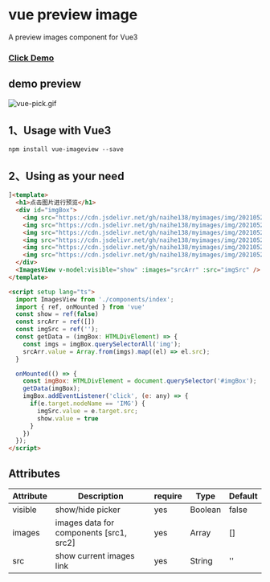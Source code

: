 # vue preview image
A preview images component for Vue3

<h3><a href="https://naihe138.github.io/vue-imageview/index.html#/">Click Demo</a><h3>


## demo preview

![vue-pick.gif](https://cdn.jsdelivr.net/gh/naihe138/myimages/img/20210523171808.gif)
## 1、Usage with Vue3

`npm install vue-imageview --save`

## 2、Using as your need

````html
]<template>
  <h1>点击图片进行预览</h1>
  <div id="imgBox">
    <img src="https://cdn.jsdelivr.net/gh/naihe138/myimages/img/20210523164644.jpg" alt="">
    <img src="https://cdn.jsdelivr.net/gh/naihe138/myimages/img/20210523164639.webp" alt="">
    <img src="https://cdn.jsdelivr.net/gh/naihe138/myimages/img/20210523164640.jpeg" alt="">
    <img src="https://cdn.jsdelivr.net/gh/naihe138/myimages/img/20210523164641.jpeg" alt="">
    <img src="https://cdn.jsdelivr.net/gh/naihe138/myimages/img/20210523164642.jpeg" alt="">
    <img src="https://cdn.jsdelivr.net/gh/naihe138/myimages/img/20210523164643.jpeg" alt="">
  </div>
  <ImagesView v-model:visible="show" :images="srcArr" :src="imgSrc" />
</template>

<script setup lang="ts">
  import ImagesView from './components/index';
  import { ref, onMounted } from 'vue'
  const show = ref(false)
  const srcArr = ref([])
  const imgSrc = ref('');
  const getData = (imgBox: HTMLDivElement) => {
    const imgs = imgBox.querySelectorAll('img');
    srcArr.value = Array.from(imgs).map((el) => el.src);
  }

  onMounted(() => {
    const imgBox: HTMLDivElement = document.querySelector('#imgBox');
    getData(imgBox);
    imgBox.addEventListener('click', (e: any) => {
      if(e.target.nodeName == 'IMG') {
        imgSrc.value = e.target.src;
        show.value = true
      }
    })
  });
</script>
````

## Attributes

Attribute | Description | require | Type | Default
---- | --- | --- | --- | ---
visible | show/hide picker | yes | Boolean | false
images | images data for components [src1, src2]  | yes | Array | []
src | show current images link  | yes | String | ''
